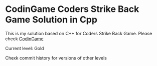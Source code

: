 # CodinGame Coders Strike Back Game Solution in Cpp

This is my solution based on C++ for Coders Strike Back Game.
Please check [CodinGame](https://www.codingame.com/multiplayer/bot-programming/coders-strike-back)

Current level: Gold

Chexk commit history for versions of other levels
